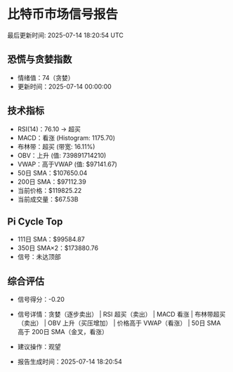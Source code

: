 # 比特币市场信号报告

最后更新时间: 2025-07-14 18:20:54 UTC

## 恐慌与贪婪指数
- 情绪值：74（贪婪）
- 更新时间：2025-07-14 00:00:00

## 技术指标
- RSI(14)：76.10 → 超买
- MACD：看涨 (Histogram: 1175.70)
- 布林带：超买 (带宽: 16.11%)
- OBV：上升 (值: 739891714210)
- VWAP：高于VWAP (值: $97141.67)
- 50日 SMA：$107650.04
- 200日 SMA：$97112.39
- 当前价格：$119825.22
- 当前成交量：$67.53B

## Pi Cycle Top
- 111日 SMA：$99584.87
- 350日 SMA×2：$173880.76
- 信号：未达顶部

## 综合评估
- 信号得分：-0.20
- 信号详情：贪婪（逐步卖出） | RSI 超买（卖出） | MACD 看涨 | 布林带超买（卖出） | OBV 上升（买压增加） | 价格高于 VWAP（看涨） | 50日 SMA 高于 200日 SMA（金叉，看涨）
- 建议操作：观望

- 报告生成时间：2025-07-14 18:20:54